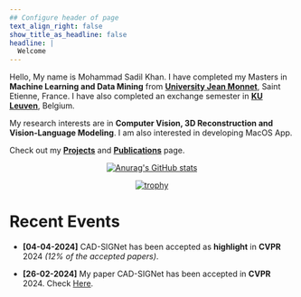 ```yaml
---
## Configure header of page
text_align_right: false
show_title_as_headline: false
headline: |
  Welcome
---
```


<!-- this is a subheadline -->

Hello, My name is Mohammad Sadil Khan. I have completed my Masters in **Machine Learning and Data Mining** from [**University Jean Monnet**](https://www.univ-st-etienne.fr/fr/index.html), Saint Etienne, France. I have also completed an exchange semester in [**KU Leuven**](https://www.kuleuven.be/english/kuleuven), Belgium.

My research interests are in **Computer Vision, 3D Reconstruction and Vision-Language Modeling**. I am also interested in developing MacOS App. 

Check out my [**Projects**](/projects) and [**Publications**](/publications/) page.


<div style="text-align: center;">

[![Anurag's GitHub stats](https://github-readme-stats.vercel.app/api?username=sadilkhan)](https://github.com/sadilkhan) 

[![trophy](https://github-profile-trophy.vercel.app/?username=sadilkhan)](https://github.com/sadilkhan/github-profile-trophy)

</div>

# Recent Events

- **[04-04-2024]** CAD-SIGNet has been accepted as **highlight** in **CVPR** 2024 *(12% of the accepted papers)*.

- **[26-02-2024]** My paper CAD-SIGNet has been accepted in **CVPR** 2024. Check [Here](/publications/).



